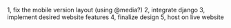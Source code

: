 1, fix the mobile version layout (using @media?)
2, integrate django
3, implement desired website features
4, finalize design
5, host on live website